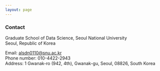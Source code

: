 ```yaml
---
layout: page
---
```


### Contact

Graduate School of Data Science, Seoul National University <br/>
Seoul, Republic of Korea <br/>

Email: alsdn0110@snu.ac.kr <br/>
Phone number: 010-4422-2943<br/>
Address: 1 Gwanak-ro (942, 4th), Gwanak-gu, Seoul, 08826, South Korea


